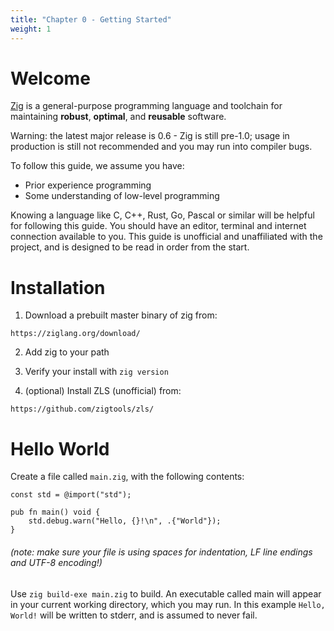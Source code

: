 ```yaml
---
title: "Chapter 0 - Getting Started"
weight: 1
---
```


# Welcome

[Zig](https://ziglang.org) is a general-purpose programming language and toolchain for maintaining __robust__, __optimal__, and __reusable__ software. 

Warning: the latest major release is 0.6 - Zig is still pre-1.0; usage in production is still not recommended and you may run into compiler bugs.

To follow this guide, we assume you have:
   * Prior experience programming
   * Some understanding of low-level programming

Knowing a language like C, C++, Rust, Go, Pascal or similar will be helpful for following this guide. You should have an editor, terminal and internet connection available to you. This guide is unofficial and unaffiliated with the project, and is designed to be read in order from the start.

# Installation

1.  Download a prebuilt master binary of zig from:
```
https://ziglang.org/download/
```

2. Add zig to your path

3. Verify your install with `zig version`

4. (optional) Install ZLS (unofficial) from:
```
https://github.com/zigtools/zls/
```

# Hello World

Create a file called `main.zig`, with the following contents:

```zig
const std = @import("std");

pub fn main() void {
    std.debug.warn("Hello, {}!\n", .{"World"});
}
```
###### (note: make sure your file is using spaces for indentation, LF line endings and UTF-8 encoding!)

Use `zig build-exe main.zig` to build. An executable called main will appear in your current working directory, which you may run. In this example `Hello, World!` will be written to stderr, and is assumed to never fail.
